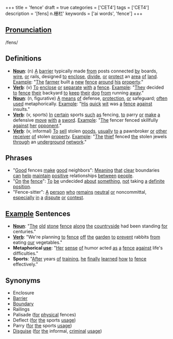 +++
title = 'fence'
draft = true
categories = ['CET4']
tags = ['CET4']
description = '[fens] n.栅栏'
keywords = ['ai words', 'fence']
+++

## [Pronunciation](/en/post/pronunciation/)
/fens/

## Definitions
- **[Noun](/en/post/noun/)**: (n) [A](/en/post/a/) [barrier](/en/post/barrier/) typically made [from](/en/post/from/) posts connected [by](/en/post/by/) boards, [wire](/en/post/wire/), [or](/en/post/or/) rails, designed [to](/en/post/to/) [enclose](/en/post/enclose/), [divide](/en/post/divide/), [or](/en/post/or/) [protect](/en/post/protect/) an [area](/en/post/area/) [of](/en/post/of/) [land](/en/post/land/). [Example](/en/post/example/): "[The](/en/post/the/) [farmer](/en/post/farmer/) built [a](/en/post/a/) [new](/en/post/new/) [fence](/en/post/fence/) [around](/en/post/around/) [his](/en/post/his/) [property](/en/post/property/)."
- **[Verb](/en/post/verb/)**: (v) [To](/en/post/to/) [enclose](/en/post/enclose/) [or](/en/post/or/) [separate](/en/post/separate/) [with](/en/post/with/) [a](/en/post/a/) [fence](/en/post/fence/). [Example](/en/post/example/): "[They](/en/post/they/) decided [to](/en/post/to/) [fence](/en/post/fence/) [their](/en/post/their/) backyard [to](/en/post/to/) [keep](/en/post/keep/) [their](/en/post/their/) [dog](/en/post/dog/) [from](/en/post/from/) running [away](/en/post/away/)."
- **[Noun](/en/post/noun/)**: (n, figurative) [A](/en/post/a/) [means](/en/post/means/) [of](/en/post/of/) defense, [protection](/en/post/protection/), [or](/en/post/or/) safeguard; [often](/en/post/often/) [used](/en/post/used/) metaphorically. [Example](/en/post/example/): "[His](/en/post/his/) [quick](/en/post/quick/) [wit](/en/post/wit/) was [a](/en/post/a/) [fence](/en/post/fence/) [against](/en/post/against/) insults."
- **[Verb](/en/post/verb/)**: (v, sports) [In](/en/post/in/) [certain](/en/post/certain/) sports [such](/en/post/such/) [as](/en/post/as/) fencing, [to](/en/post/to/) parry [or](/en/post/or/) [make](/en/post/make/) [a](/en/post/a/) defensive [move](/en/post/move/) [with](/en/post/with/) [a](/en/post/a/) [sword](/en/post/sword/). [Example](/en/post/example/): "[The](/en/post/the/) fencer fenced skillfully [against](/en/post/against/) [her](/en/post/her/) [opponent](/en/post/opponent/)."
- **[Verb](/en/post/verb/)**: (v, informal) [To](/en/post/to/) [sell](/en/post/sell/) stolen [goods](/en/post/goods/), [usually](/en/post/usually/) [to](/en/post/to/) [a](/en/post/a/) pawnbroker [or](/en/post/or/) [other](/en/post/other/) [receiver](/en/post/receiver/) [of](/en/post/of/) stolen [property](/en/post/property/). [Example](/en/post/example/): "[The](/en/post/the/) [thief](/en/post/thief/) fenced [the](/en/post/the/) stolen jewels [through](/en/post/through/) an [underground](/en/post/underground/) [network](/en/post/network/)."

## Phrases
- "[Good](/en/post/good/) fences [make](/en/post/make/) [good](/en/post/good/) neighbors": [Meaning](/en/post/meaning/) [that](/en/post/that/) [clear](/en/post/clear/) boundaries [can](/en/post/can/) [help](/en/post/help/) [maintain](/en/post/maintain/) [positive](/en/post/positive/) relationships [between](/en/post/between/) [people](/en/post/people/).
- "[On](/en/post/on/) [the](/en/post/the/) [fence](/en/post/fence/)": [To](/en/post/to/) [be](/en/post/be/) undecided [about](/en/post/about/) [something](/en/post/something/), [not](/en/post/not/) taking [a](/en/post/a/) [definite](/en/post/definite/) [position](/en/post/position/).
- "Fence-sitter": [A](/en/post/a/) [person](/en/post/person/) [who](/en/post/who/) [remains](/en/post/remains/) [neutral](/en/post/neutral/) [or](/en/post/or/) noncommittal, [especially](/en/post/especially/) [in](/en/post/in/) [a](/en/post/a/) [dispute](/en/post/dispute/) [or](/en/post/or/) [contest](/en/post/contest/).

## [Example](/en/post/example/) Sentences
- **[Noun](/en/post/noun/)**: "[The](/en/post/the/) [old](/en/post/old/) [stone](/en/post/stone/) [fence](/en/post/fence/) [along](/en/post/along/) [the](/en/post/the/) [countryside](/en/post/countryside/) had been standing [for](/en/post/for/) centuries."
- **[Verb](/en/post/verb/)**: "We're planning [to](/en/post/to/) [fence](/en/post/fence/) [off](/en/post/off/) [the](/en/post/the/) [garden](/en/post/garden/) [to](/en/post/to/) [prevent](/en/post/prevent/) rabbits [from](/en/post/from/) eating [our](/en/post/our/) vegetables."
- **Metaphorical [use](/en/post/use/)**: "[Her](/en/post/her/) [sense](/en/post/sense/) [of](/en/post/of/) humor acted [as](/en/post/as/) [a](/en/post/a/) [fence](/en/post/fence/) [against](/en/post/against/) life's difficulties."
- **Sports**: "[After](/en/post/after/) years [of](/en/post/of/) [training](/en/post/training/), [he](/en/post/he/) [finally](/en/post/finally/) [learned](/en/post/learned/) [how](/en/post/how/) [to](/en/post/to/) [fence](/en/post/fence/) effectively."

## Synonyms
- Enclosure
- [Barrier](/en/post/barrier/)
- [Boundary](/en/post/boundary/)
- Railings
- Palisade ([for](/en/post/for/) [physical](/en/post/physical/) fences)
- Deflect ([for](/en/post/for/) [the](/en/post/the/) sports [usage](/en/post/usage/))
- Parry ([for](/en/post/for/) [the](/en/post/the/) sports [usage](/en/post/usage/))
- [Disguise](/en/post/disguise/) ([for](/en/post/for/) [the](/en/post/the/) informal, [criminal](/en/post/criminal/) [usage](/en/post/usage/))
